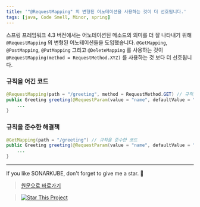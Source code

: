 ```yaml
---
title: '"@RequestMapping" 의 변형된 어노테이션을 사용하는 것이 더 선호됩니다.'
tags: [java, Code Smell, Minor, spring]
---
```


스프링 프레임워크 4.3 버전에서는 어노테이션된 메소드의 의미를 더 잘 나타내기 위해 `@RequestMapping` 의 변형된 어노테이션들을 도입했습니다.
`@GetMapping`, `@PostMapping`, `@PutMapping` 그리고 `@DeleteMapping` 를 사용하는 것이 `@RequestMapping(method = RequestMethod.XYZ)` 를 사용하는 것 보다 더 선호됩니다.

### 규칙을 어긴 코드

```java
@RequestMapping(path = "/greeting", method = RequestMethod.GET) // 규칙을 어긴 코드
public Greeting greeting(@RequestParam(value = "name", defaultValue = "World") String name) {
    ...
}
```

### 규칙을 준수한 해결책

```java
@GetMapping(path = "/greeting") // 규칙을 준수한 코드
public Greeting greeting(@RequestParam(value = "name", defaultValue = "World") String name){
    ...
}
```

---

If you like SONARKUBE, don't forget to give me a star. :star2:

> [원문으로 바로가기](https://rules.sonarsource.com/java/tag/spring/RSPEC-4488)

> [![Star This Project](https://img.shields.io/github/stars/kantabile/sonarkube.svg?label=Stars&style=social)](https://github.com/kantabile/sonarkube)
